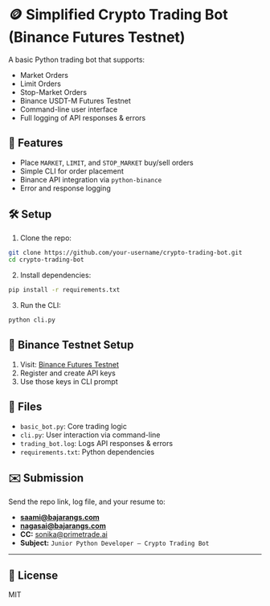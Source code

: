 
# 🪙 Simplified Crypto Trading Bot (Binance Futures Testnet)

A basic Python trading bot that supports:

- Market Orders
- Limit Orders
- Stop-Market Orders
- Binance USDT-M Futures Testnet
- Command-line user interface
- Full logging of API responses & errors

## 🚀 Features

- Place `MARKET`, `LIMIT`, and `STOP_MARKET` buy/sell orders
- Simple CLI for order placement
- Binance API integration via `python-binance`
- Error and response logging

## 🛠️ Setup

1. Clone the repo:

```bash
git clone https://github.com/your-username/crypto-trading-bot.git
cd crypto-trading-bot
```

2. Install dependencies:

```bash
pip install -r requirements.txt
```

3. Run the CLI:

```bash
python cli.py
```

## 🧪 Binance Testnet Setup

1. Visit: [Binance Futures Testnet](https://testnet.binancefuture.com)
2. Register and create API keys
3. Use those keys in CLI prompt

## 📂 Files

- `basic_bot.py`: Core trading logic
- `cli.py`: User interaction via command-line
- `trading_bot.log`: Logs API responses & errors
- `requirements.txt`: Python dependencies

## ✉️ Submission

Send the repo link, log file, and your resume to:

- **saami@bajarangs.com**
- **nagasai@bajarangs.com**
- **CC:** sonika@primetrade.ai  
- **Subject:** `Junior Python Developer – Crypto Trading Bot`

---

## 📄 License

MIT
